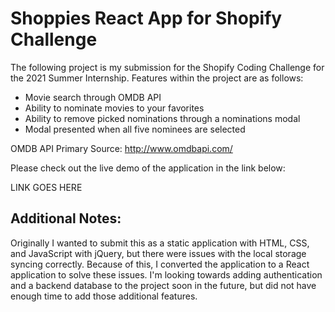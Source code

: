 # Shoppies React App for Shopify Challenge

The following project is my submission for the Shopify Coding Challenge for the 2021 Summer Internship. Features within the project are as follows:

- Movie search through OMDB API
- Ability to nominate movies to your favorites
- Ability to remove picked nominations through a nominations modal
- Modal presented when all five nominees are selected

OMDB API Primary Source: http://www.omdbapi.com/

Please check out the live demo of the application in the link below:

LINK GOES HERE

## Additional Notes:

Originally I wanted to submit this as a static application with HTML, CSS, and JavaScript with jQuery, but there were issues with the local storage syncing correctly. Because of this, I converted the application to a React application to solve these issues. I'm looking towards adding authentication and a backend database to the project soon in the future, but did not have enough time to add those additional features.

